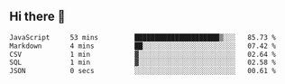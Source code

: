 ## Hi there 👋

<!--START_SECTION:waka-->

```txt
JavaScript     53 mins         █████████████████████▒░░░   85.73 %
Markdown       4 mins          ██░░░░░░░░░░░░░░░░░░░░░░░   07.42 %
CSV            1 min           ▓░░░░░░░░░░░░░░░░░░░░░░░░   02.64 %
SQL            1 min           ▓░░░░░░░░░░░░░░░░░░░░░░░░   02.58 %
JSON           0 secs          ░░░░░░░░░░░░░░░░░░░░░░░░░   00.61 %
```

<!--END_SECTION:waka-->

<!--
**taylor475/taylor475** is a ✨ _special_ ✨ repository because its `README.md` (this file) appears on your GitHub profile.

Here are some ideas to get you started:

- 🔭 I’m currently working on ...
- 🌱 I’m currently learning ...
- 👯 I’m looking to collaborate on ...
- 🤔 I’m looking for help with ...
- 💬 Ask me about ...
- 📫 How to reach me: ...
- 😄 Pronouns: ...
- ⚡ Fun fact: ...
-->
